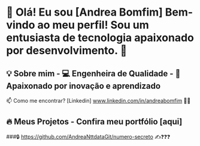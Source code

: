 # 👋 Olá! Eu sou [Andrea Bomfim]  Bem-vindo ao meu perfil! Sou um entusiasta de tecnologia apaixonado por desenvolvimento. 🚀  

## 💡 Sobre mim   - 💻 Engenheira de Qualidade  - 🎯 Apaixonado por inovação e aprendizado

📫 Como me encontrar? [Linkedin] www.linkedin.com/in/andreabomfim 🐦‍🔥

## 🔥 Meus Projetos - Confira meu portfólio [aqui]

###🔒 https://github.com/AndreaNttdataGit/numero-secreto ✍️❓❓❓

